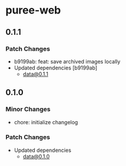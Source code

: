 # puree-web

## 0.1.1

### Patch Changes

- b9199ab: feat: save archived images locally
- Updated dependencies [b9199ab]
  - data@0.1.1

## 0.1.0

### Minor Changes

- chore: initialize changelog

### Patch Changes

- Updated dependencies
  - data@0.1.0
